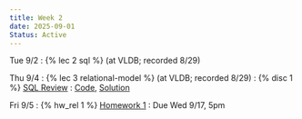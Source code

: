 ```yaml
---
title: Week 2
date: 2025-09-01
Status: Active
---
```


Tue 9/2
: {% lec 2 sql %} (at VLDB; recorded 8/29)

Thu 9/4
: {% lec 3 relational-model %} (at VLDB; recorded 8/29)
: {% disc 1 %} [SQL Review](https://drive.google.com/file/d/16KKabw5okVWp5Xh0FkY1nchpS08AaIuf/view?usp=sharing)
  : [Code](http://data101.datahub.berkeley.edu/hub/user-redirect/git-pull?repo=https%3A%2F%2Fgithub.com%2Fcal-data-eng%2Ffa25-materials&urlpath=tree%2Ffa25-materials%2Fdisc%2Fdisc01%2Fdisc01.ipynb&branch=main), [Solution](https://drive.google.com/file/d/18JZkNE6ScZBbcAfHSIl0WHHAQgzkgQL5/view?usp=sharing)

Fri 9/5
: {% hw_rel 1 %} [Homework 1](https://www.gradescope.com/courses/1082802/assignments/6561686/)
  : Due Wed 9/17, 5pm
